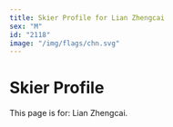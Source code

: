 ```yaml
---
title: Skier Profile for Lian Zhengcai
sex: "M"
id: "2118"
image: "/img/flags/chn.svg" 
---
```


# Skier Profile

This page is for: Lian Zhengcai.
    